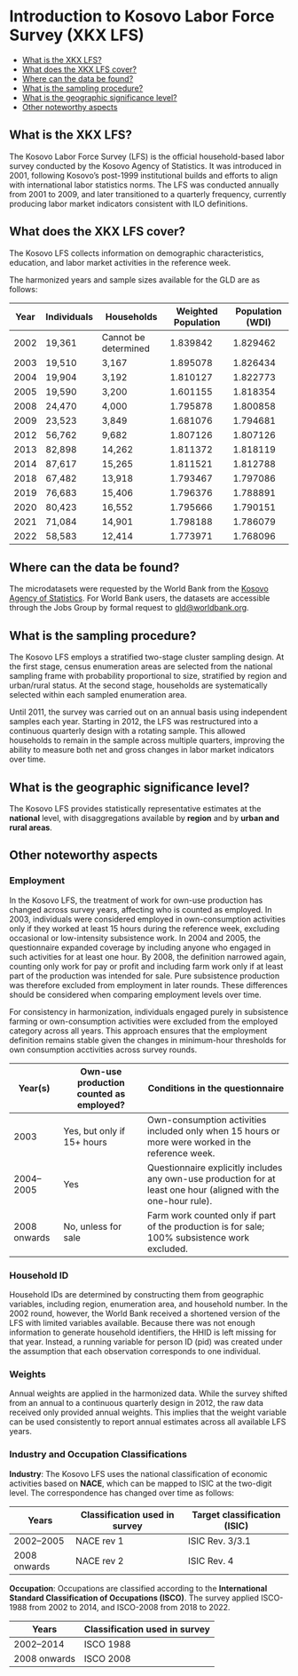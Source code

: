 # Introduction to Kosovo Labor Force Survey (XKX LFS)

- [What is the XKX LFS?](#what-is-the-xkx-lfs)  
- [What does the XKX LFS cover?](#what-does-the-xkx-lfs-cover)  
- [Where can the data be found?](#where-can-the-data-be-found)  
- [What is the sampling procedure?](#what-is-the-sampling-procedure)  
- [What is the geographic significance level?](#what-is-the-geographic-significance-level)  
- [Other noteworthy aspects](#other-noteworthy-aspects)  

## What is the XKX LFS?  
The Kosovo Labor Force Survey (LFS) is the official household-based labor survey conducted by the Kosovo Agency of Statistics. It was introduced in 2001, following Kosovo’s post-1999 institutional builds and efforts to align with international labor statistics norms. The LFS was conducted annually from 2001 to 2009, and later transitioned to a quarterly frequency, currently producing labor market indicators consistent with ILO definitions.


## What does the XKX LFS cover?  
The Kosovo LFS collects information on demographic characteristics, education, and labor market activities in the reference week.  

The harmonized years and sample sizes available for the GLD are as follows:  

| Year | Individuals | Households | Weighted Population | Population (WDI) |
|------|-------------|------------|---------------------|------------------|
| 2002 | 19,361      | Cannot be determined     | 1.839842            | 1.829462         |
| 2003 | 19,510      | 3,167      | 1.895078            | 1.826434         |
| 2004 | 19,904      | 3,192      | 1.810127            | 1.822773         |
| 2005 | 19,590      | 3,200      | 1.601155            | 1.818354         |
| 2008 | 24,470      | 4,000      | 1.795878            | 1.800858         |
| 2009 | 23,523      | 3,849      | 1.681076            | 1.794681         |
| 2012 | 56,762      | 9,682      | 1.807126            | 1.807126         |
| 2013 | 82,898      | 14,262     | 1.811372            | 1.818119         |
| 2014 | 87,617      | 15,265     | 1.811521            | 1.812788         |
| 2018 | 67,482      | 13,918     | 1.793467            | 1.797086         |
| 2019 | 76,683      | 15,406     | 1.796376            | 1.788891         |
| 2020 | 80,423      | 16,552     | 1.795666            | 1.790151         |
| 2021 | 71,084      | 14,901     | 1.798188            | 1.786079         |
| 2022 | 58,583      | 12,414     | 1.773971            | 1.768096         |



## Where can the data be found?  
The microdatasets were requested by the World Bank from the [Kosovo Agency of Statistics](https://ask.rks-gov.net/en/kosovo-agency-of-statistics). For World Bank users, the datasets are accessible through the Jobs Group by formal request to gld@worldbank.org.  


## What is the sampling procedure?  
The Kosovo LFS employs a stratified two-stage cluster sampling design. At the first stage, census enumeration areas are selected from the national sampling frame with probability proportional to size, stratified by region and urban/rural status. At the second stage, households are systematically selected within each sampled enumeration area.  

Until 2011, the survey was carried out on an annual basis using independent samples each year. Starting in 2012, the LFS was restructured into a continuous quarterly design with a rotating sample. This allowed households to remain in the sample across multiple quarters, improving the ability to measure both net and gross changes in labor market indicators over time.

## What is the geographic significance level?  
The Kosovo LFS provides statistically representative estimates at the **national** level, with disaggregations available by **region** and by **urban and rural areas**.

## Other noteworthy aspects  

### Employment

In the Kosovo LFS, the treatment of work for own-use production has changed across survey years, affecting who is counted as employed. In 2003, individuals were considered employed in own-consumption activities only if they worked at least 15 hours during the reference week, excluding occasional or low-intensity subsistence work. In 2004 and 2005, the questionnaire expanded coverage by including anyone who engaged in such activities for at least one hour. By 2008, the definition narrowed again, counting only work for pay or profit and including farm work only if at least part of the production was intended for sale. Pure subsistence production was therefore excluded from employment in later rounds. These differences should be considered when comparing employment levels over time.

For consistency in harmonization, individuals engaged purely in subsistence farming or own-consumption activities were excluded from the employed category across all years. This approach ensures that the employment definition remains stable given the changes in minimum-hour thresholds for own consumption acctivities across survey rounds.

| Year(s) | Own-use production counted as employed? | Conditions in the questionnaire |
|----------|-----------------------------------------|-------------------------------|
| 2003     | Yes, but only if 15+ hours              | Own-consumption activities included only when 15 hours or more were worked in the reference week. |
| 2004–2005 | Yes                                   | Questionnaire explicitly includes any own-use production for at least one hour (aligned with the one-hour rule). |
| 2008 onwards     | No, unless for sale                    | Farm work counted only if part of the production is for sale; 100% subsistence work excluded. |


### Household ID  
Household IDs are determined by constructing them from geographic variables, including region, enumeration area, and household number. In the 2002 round, however, the World Bank received a shortened version of the LFS with limited variables available. Because there was not enough information to generate household identifiers, the HHID is left missing for that year. Instead, a running variable for person ID (pid) was created under the assumption that each observation corresponds to one individual.  

### Weights  
Annual weights are applied in the harmonized data. While the survey shifted from an annual to a continuous quarterly design in 2012, the raw data received only provided annual weights. This implies that the weight variable can be used consistently to report annual estimates across all available LFS years.

### Industry and Occupation Classifications  

**Industry**: The Kosovo LFS uses the national classification of economic activities based on **NACE**, which can be mapped to ISIC at the two-digit level. The correspondence has changed over time as follows:  

| Years       | Classification used in survey | Target classification (ISIC) |
|-------------|-------------------------------|------------------------------|
| 2002–2005   | NACE rev 1   | ISIC Rev. 3/3.1    |
| 2008 onwards| NACE rev 2  | ISIC Rev. 4   |

**Occupation**: Occupations are classified according to the **International Standard Classification of Occupations (ISCO)**. The survey applied ISCO-1988 from 2002 to 2014, and ISCO-2008 from 2018 to 2022.

| Years       | Classification used in survey |
|-------------|-------------------------------|
| 2002–2014   | ISCO 1988  |
| 2008 onwards| ISCO 2008  |


